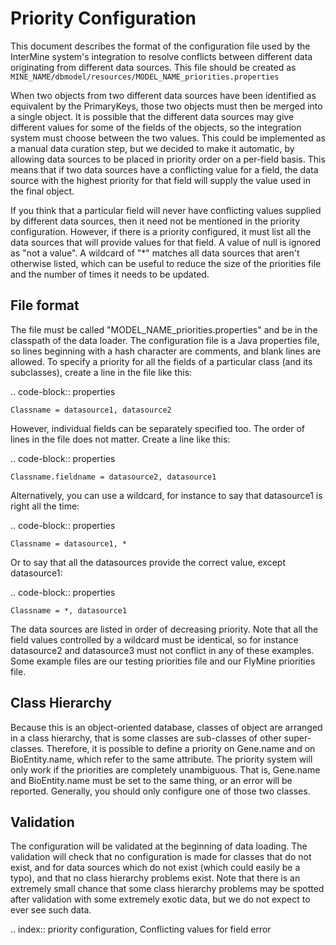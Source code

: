 Priority Configuration
================================

This document describes the format of the configuration file used by the InterMine system's integration to resolve conflicts between different data originating from different data sources.  This file should be created as `MINE_NAME/dbmodel/resources/MODEL_NAME_priorities.properties`

When two objects from two different data sources have been identified as equivalent by the PrimaryKeys, those two objects must then be merged into a single object. It is possible that the different data sources may give different values for some of the fields of the objects, so the integration system must choose between the two values. This could be implemented as a manual data curation step, but we decided to make it automatic, by allowing data sources to be placed in priority order on a per-field basis. This means that if two data sources have a conflicting value for a field, the data source with the highest priority for that field will supply the value used in the final object.

If you think that a particular field will never have conflicting values supplied by different data sources, then it need not be mentioned in the priority configuration. However, if there is a priority configured, it must list all the data sources that will provide values for that field. A value of null is ignored as "not a value". A wildcard of "*" matches all data sources that aren't otherwise listed, which can be useful to reduce the size of the priorities file and the number of times it needs to be updated.

File format
-------------------

The file must be called "MODEL_NAME_priorities.properties" and be in the classpath of the data loader. The configuration file is a Java properties file, so lines beginning with a hash character are comments, and blank lines are allowed. To specify a priority for all the fields of a particular class (and its subclasses), create a line in the file like this:

.. code-block:: properties

	Classname = datasource1, datasource2

However, individual fields can be separately specified too. The order of lines in the file does not matter. Create a line like this:

.. code-block:: properties

	Classname.fieldname = datasource2, datasource1

Alternatively, you can use a wildcard, for instance to say that datasource1 is right all the time:

.. code-block:: properties

	Classname = datasource1, *

Or to say that all the datasources provide the correct value, except datasource1:

.. code-block:: properties

	Classname = *, datasource1


The data sources are listed in order of decreasing priority. Note that all the field values controlled by a wildcard must be identical, so for instance datasource2 and datasource3 must not conflict in any of these examples. Some example files are our testing priorities file and our FlyMine priorities file.

Class Hierarchy
-------------------

Because this is an object-oriented database, classes of object are arranged in a class hierarchy, that is some classes are sub-classes of other super-classes. Therefore, it is possible to define a priority on Gene.name and on BioEntity.name, which refer to the same attribute. The priority system will only work if the priorities are completely unambiguous. That is, Gene.name and BioEntity.name must be set to the same thing, or an error will be reported. Generally, you should only configure one of those two classes.

Validation
-------------------

The configuration will be validated at the beginning of data loading. The validation will check that no configuration is made for classes that do not exist, and for data sources which do not exist (which could easily be a typo), and that no class hierarchy problems exist. Note that there is an extremely small chance that some class hierarchy problems may be spotted after validation with some extremely exotic data, but we do not expect to ever see such data.




.. index:: priority configuration, Conflicting values for field error
